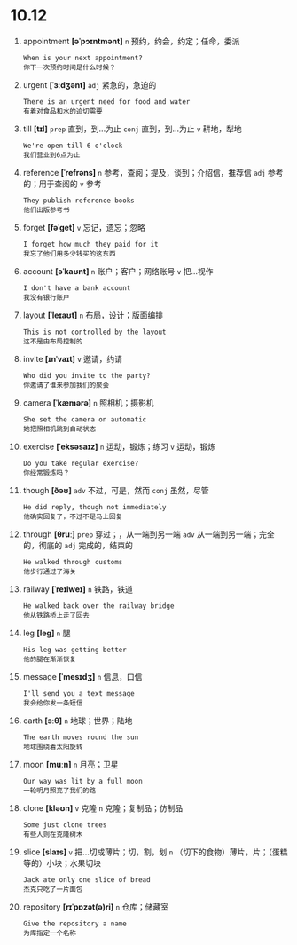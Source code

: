 # 10.12

1. appointment **[əˈpɔɪntmənt]** `n` 预约，约会，约定；任命，委派

   ```
   When is your next appointment?
   你下一次预约时间是什么时候？
   ```

2. urgent **[ˈɜːdʒənt]** `adj` 紧急的，急迫的

   ```
   There is an urgent need for food and water
   有着对食品和水的迫切需要
   ```

3. till **[tɪl]** `prep` 直到，到...为止 `conj` 直到，到...为止 `v` 耕地，犁地

   ```
   We're open till 6 o'clock
   我们营业到6点为止
   ```

4. reference **[ˈrefrəns]** `n` 参考，查阅；提及，谈到；介绍信，推荐信 `adj` 参考的；用于查阅的 `v` 参考

   ```
   They publish reference books
   他们出版参考书
   ```

5. forget **[fəˈɡet]** `v` 忘记，遗忘；忽略

   ```
   I forget how much they paid for it
   我忘了他们用多少钱买的这东西
   ```

6. account **[əˈkaʊnt]** `n` 账户；客户；网络账号 `v` 把...视作

   ```
   I don't have a bank account
   我没有银行账户
   ```

7. layout **[ˈleɪaʊt]** `n` 布局，设计；版面编排

   ```
   This is not controlled by the layout
   这不是由布局控制的
   ```

8. invite **[ɪnˈvaɪt]** `v` 邀请，约请

   ```
   Who did you invite to the party?
   你邀请了谁来参加我们的聚会
   ```

9. camera **[ˈkæmərə]** `n` 照相机；摄影机

   ```
   She set the camera on automatic
   她把照相机跳到自动状态
   ```

10. exercise **[ˈeksəsaɪz]** `n` 运动，锻炼；练习 `v` 运动，锻炼

    ```
    Do you take regular exercise?
    你经常锻炼吗？
    ```

11. though **[ðəʊ]** `adv` 不过，可是，然而 `conj` 虽然，尽管

    ```
    He did reply, though not immediately
    他确实回复了，不过不是马上回复
    ```

12. through **[θruː]** `prep` 穿过；，从一端到另一端 `adv` 从一端到另一端；完全的，彻底的 `adj` 完成的，结束的

    ```
    He walked through customs
    他步行通过了海关
    ```

13. railway **[ˈreɪlweɪ]** `n` 铁路，铁道

    ```
    He walked back over the railway bridge
    他从铁路桥上走了回去
    ```

14. leg **[leɡ]** `n` 腿

    ```
    His leg was getting better
    他的腿在渐渐恢复
    ```

15. message **[ˈmesɪdʒ]** `n` 信息，口信

    ```
    I'll send you a text message
    我会给你发一条短信
    ```

16. earth **[ɜːθ]** `n` 地球；世界；陆地

    ```
    The earth moves round the sun
    地球围绕着太阳旋转
    ```

17. moon **[muːn]** `n` 月亮；卫星

    ```
    Our way was lit by a full moon
    一轮明月照亮了我们的路
    ```

18. clone **[kləʊn]** `v` 克隆 `n` 克隆；复制品；仿制品

    ```
    Some just clone trees
    有些人则在克隆树木
    ```

19. slice **[slaɪs]** `v` 把...切成薄片；切，割，划 `n` （切下的食物）薄片，片；（蛋糕等的）小块；水果切块

    ```
    Jack ate only one slice of bread
    杰克只吃了一片面包
    ```

20. repository **[rɪˈpɒzət(ə)ri]** `n` 仓库；储藏室

    ```
    Give the repository a name
    为库指定一个名称
    ```
